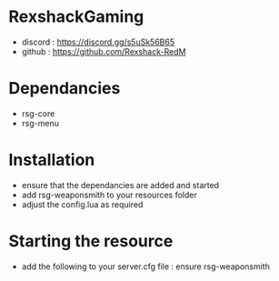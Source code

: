 # RexshackGaming
- discord : https://discord.gg/s5uSk56B65
- github : https://github.com/Rexshack-RedM

# Dependancies
- rsg-core
- rsg-menu

# Installation
- ensure that the dependancies are added and started
- add rsg-weaponsmith to your resources folder
- adjust the config.lua as required

# Starting the resource
- add the following to your server.cfg file : ensure rsg-weaponsmith
